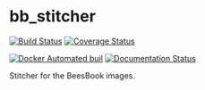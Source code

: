 # bb_stitcher
[![Build Status](https://travis-ci.org/gitmirgut/bb_stitcher.svg?branch=master)](https://travis-ci.org/gitmirgut/bb_stitcher)
[![Coverage Status](https://coveralls.io/repos/github/gitmirgut/bb_stitcher/badge.svg?branch=master)](https://coveralls.io/github/gitmirgut/bb_stitcher?branch=master)

[![Docker Automated buil](https://img.shields.io/docker/automated/jrottenberg/ffmpeg.svg)](https://hub.docker.com/r/gitmirgut/bb_stitcher/)
[![Documentation Status](https://readthedocs.org/projects/bb-stitcher/badge/?version=latest)](http://bb-stitcher.readthedocs.io/en/latest/?badge=latest)

Stitcher for the BeesBook images.
